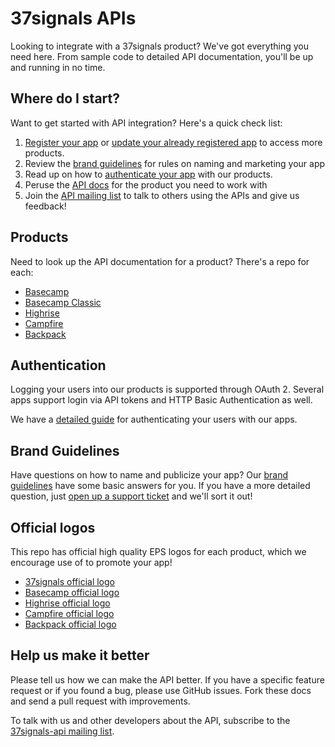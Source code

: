 37signals APIs
==============

Looking to integrate with a 37signals product? We've got everything you need here. From sample code to detailed API documentation, you'll be up and running in no time.


Where do I start?
-----------------

Want to get started with API integration? Here's a quick check list:

1. [Register your app](http://integrate.37signals.com/apps/new) or [update your already registered app](http://integrate.37signals.com/) to access more products.
2. Review the [brand guidelines](#brand_guidelines) for rules on naming and marketing your app
3. Read up on how to [authenticate your app](#authentication) with our products.
4. Peruse the [API docs](#products) for the product you need to work with
5. Join the [API mailing list](http://groups.google.com/group/37signals-api) to talk to others using the APIs and give us feedback!


Products
--------

Need to look up the API documentation for a product? There's a repo for each:

* [Basecamp](https://github.com/37signals/bcx-api)
* [Basecamp Classic](https://github.com/37signals/basecamp-classic-api)
* [Highrise](https://github.com/37signals/highrise-api)
* [Campfire](https://github.com/37signals/campfire-api)
* [Backpack](https://github.com/37signals/backpack-api)


Authentication
--------------

Logging your users into our products is supported through OAuth 2. Several apps support login via API tokens and HTTP Basic Authentication as well.

We have a [detailed guide](https://github.com/37signals/api/blob/master/sections/authentication.md) for authenticating your users with our apps.


Brand Guidelines
----------------

Have questions on how to name and publicize your app? Our [brand guidelines](https://github.com/37signals/api/blob/master/sections/brand_guidelines.md) have some basic answers for you. If you have a more detailed question, just [open up a support ticket](http://help.37signals.com/tickets/new) and we'll sort it out!


Official logos
--------------

This repo has official high quality EPS logos for each product, which we encourage use of to promote your app!

* [37signals official logo](https://github.com/37signals/api/tree/master/logos/37signals.eps)
* [Basecamp official logo](https://github.com/37signals/api/tree/master/logos/basecamp.eps)
* [Highrise official logo](https://github.com/37signals/api/tree/master/logos/highrise.eps)
* [Campfire official logo](https://github.com/37signals/api/tree/master/logos/campfire.eps)
* [Backpack official logo](https://github.com/37signals/api/tree/master/logos/backpack.eps)



Help us make it better
----------------------

Please tell us how we can make the API better. If you have a specific feature request or if you found a bug, please use GitHub issues. Fork these docs and send a pull request with improvements.

To talk with us and other developers about the API, subscribe to the [37signals-api mailing list](http://groups.google.com/group/37signals-api).
